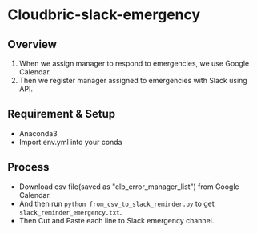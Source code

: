# Cloudbric-slack-emergency

## Overview
1. When we assign manager to respond to emergencies, we use Google Calendar.
2. Then we register manager assigned to emergencies with Slack using API.

## Requirement & Setup
* Anaconda3
* Import env.yml into your conda

## Process
* Download csv file(saved as "clb_error_manager_list") from Google Calendar.
* And then run `python from_csv_to_slack_reminder.py` to get `slack_reminder_emergency.txt`.
* Then Cut and Paste each line to Slack emergency channel.
